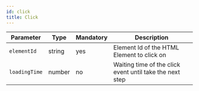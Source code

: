 ```yaml
---
id: click
title: Click
---
```


| Parameter     | Type   | Mandatory | Description                                              |
| ------------- | ------ | --------- | -------------------------------------------------------- |
| `elementId`   | string | yes       | Element Id of the HTML Element to click on               |
| `loadingTime` | number | no        | Waiting time of the click event until take the next step |
